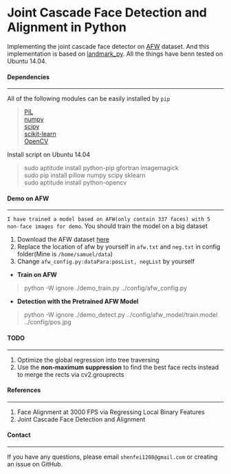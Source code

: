 Joint Cascade Face Detection and Alignment in Python
====
Implementing the joint cascade face detector on [AFW](http://ibug.doc.ic.ac.uk/resources/facial-point-annotations/) dataset. And this implementation is based on [landmark_py](https://github.com/FacialLandmark/landmark_py). All the things have benn tested on Ubuntu 14.04.


#### __Dependencies__    
---    
       
All of the following modules can be easily installed by `pip`    
> [PIL](http://www.pythonware.com/products/pil/)    
> [numpy](http://www.numpy.org/)    
> [scipy](http://www.scipy.org/)    
> [scikit-learn](http://scikit-learn.org/stable/)    
> [OpenCV](http://opencv.org/) 

Install script on Ubuntu 14.04   
>sudo aptitude install python-pip gfortran imagemagick     
>sudo pip install pillow numpy scipy sklearn    
>sudo aptitude install python-opencv


#### __Demo on AFW__    
---    

`I have trained a model based on AFW(only contain 337 faces) with 5 non-face images for demo`. You should train the model on a big dataset

1. Download the AFW dataset [here](http://ibug.doc.ic.ac.uk/resources/facial-point-annotations/)
2. Replace the location of afw by yourself in `afw.txt` and `neg.txt` in config folder(Mine is `/home/samuel/data`)
3. Change `afw_config.py:dataPara:posList, negList` by yourself       

* __Train on AFW__     
>python -W ignore ./demo_train.py ../config/afw_config.py    

* __Detection with the Pretrained AFW Model__   
>python -W ignore ./demo_detect.py  ../config/afw_model/train.model  ../config/pos.jpg       


####  __TODO__    
---    
1. Optimize the global regression into tree traversing     
2. Use the __non-maximum suppression__  to find the best face rects instead to merge the rects via cv2.grouprects

#### __References__    
---    
1. Face Alignment at 3000 FPS via Regressing Local Binary Features    
2. Joint Cascade Face Detection and Alignment    


#### __Contact__    
---    
If you have any questions, please email `shenfei1208@gmail.com` or creating an issue on GitHub.
